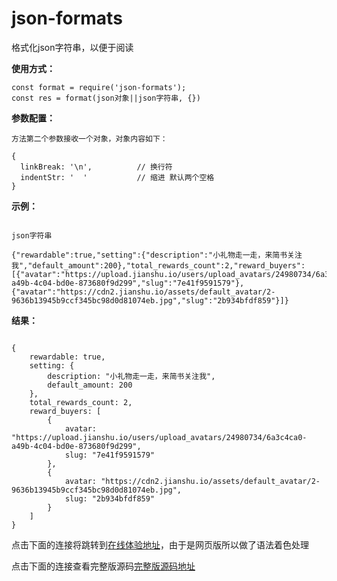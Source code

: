 # json-formats
  格式化json字符串，以便于阅读

**使用方式：**
````
const format = require('json-formats');
const res = format(json对象||json字符串, {})
````
**参数配置：**
````
方法第二个参数接收一个对象，对象内容如下：

{
  linkBreak: '\n',          // 换行符
  indentStr: '  '           // 缩进 默认两个空格
}
````
**示例：**
```

json字符串

{"rewardable":true,"setting":{"description":"小礼物走一走，来简书关注我","default_amount":200},"total_rewards_count":2,"reward_buyers":[{"avatar":"https://upload.jianshu.io/users/upload_avatars/24980734/6a3c4ca0-a49b-4c04-bd0e-873680f9d299","slug":"7e41f9591579"},{"avatar":"https://cdn2.jianshu.io/assets/default_avatar/2-9636b13945b9ccf345bc98d0d81074eb.jpg","slug":"2b934bfdf859"}]}
```

**结果：**
````

{
    rewardable: true,
    setting: {
        description: "小礼物走一走，来简书关注我",
        default_amount: 200
    },
    total_rewards_count: 2,
    reward_buyers: [
        {
            avatar: "https://upload.jianshu.io/users/upload_avatars/24980734/6a3c4ca0-a49b-4c04-bd0e-873680f9d299",
            slug: "7e41f9591579"
        },
        {
            avatar: "https://cdn2.jianshu.io/assets/default_avatar/2-9636b13945b9ccf345bc98d0d81074eb.jpg",
            slug: "2b934bfdf859"
        }
    ]
}
````


点击下面的连接将跳转到[在线体验地址](https://etctest.cyzl.com/hello_json 'HelloJSON')，由于是网页版所以做了语法着色处理

点击下面的连接查看完整版源码[完整版源码地址](https://github.com/llf137224350/json-formats ' json-formats')
